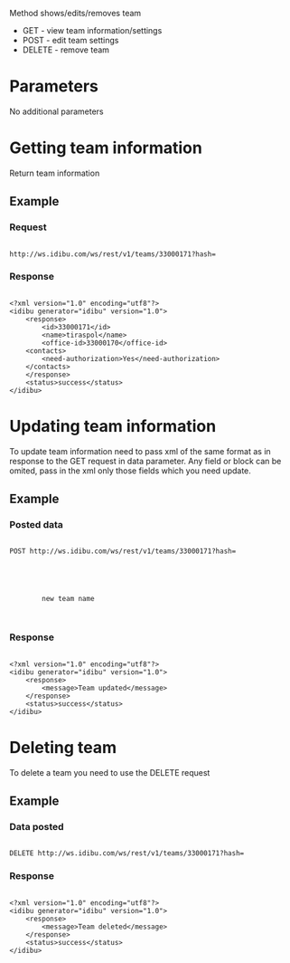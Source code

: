 <p>Method shows/edits/removes team</p>
<ul>
	<li>
		GET - view team information/settings</li>
	<li>
		POST - edit team settings</li>
	<li>
		DELETE - remove team</li>
</ul>
<h1>
	Parameters</h1>
<p>No additional parameters</p>
<h1>
	Getting team information</h1>
<p>Return team information</p>
<h2>
	Example</h2>
<h3>
	Request</h3>
<pre>
<code>
http://ws.idibu.com/ws/rest/v1/teams/33000171?hash=<your hash>
</code></pre>
<h3>
	Response</h3>
<pre>
<code type="xml">
&lt;?xml version=&quot;1.0&quot; encoding=&quot;utf8&quot;?&gt;
&lt;idibu generator=&quot;idibu&quot; version=&quot;1.0&quot;&gt;
    &lt;response&gt;
        &lt;id&gt;33000171&lt;/id&gt;
        &lt;name&gt;tiraspol&lt;/name&gt;
        &lt;office-id&gt;33000170&lt;/office-id&gt;
	&lt;contacts&gt;
		&lt;need-authorization&gt;Yes&lt;/need-authorization&gt;
	&lt;/contacts&gt;
    &lt;/response&gt;
    &lt;status&gt;success&lt;/status&gt;
&lt;/idibu&gt;
</code></pre>
<h1>
	Updating team information</h1>
<p>To update team information need to pass xml of the same format as in response to the GET request in data parameter. Any field or block can be omited, pass in the xml only those fields which you need update.</p>
<h2>
	Example</h2>
<h3>
	Posted data</h3>
<pre>
<code>
POST http://ws.idibu.com/ws/rest/v1/teams/33000171?hash=<your hash>
</code></pre>
<pre>
<code type="xml">
<?xml version="1.0"?>
<idibu>
    <name>
        new team name
    </name>
</idibu>
</code></pre>
<h3>
	Response</h3>
<pre>
<code type="xml">
&lt;?xml version=&quot;1.0&quot; encoding=&quot;utf8&quot;?&gt;
&lt;idibu generator=&quot;idibu&quot; version=&quot;1.0&quot;&gt;
    &lt;response&gt;
        &lt;message&gt;Team updated&lt;/message&gt;
    &lt;/response&gt;
    &lt;status&gt;success&lt;/status&gt;
&lt;/idibu&gt;
</code></pre>
<h1>
	Deleting team</h1>
<p>To delete a team you need to use the DELETE request</p>
<h2>
	Example</h2>
<h3>
	Data posted</h3>
<pre>
<code>
DELETE http://ws.idibu.com/ws/rest/v1/teams/33000171?hash=<your hash>
</code></pre>
<h3>
	Response</h3>
<pre>
<code type="xml">
&lt;?xml version=&quot;1.0&quot; encoding=&quot;utf8&quot;?&gt;
&lt;idibu generator=&quot;idibu&quot; version=&quot;1.0&quot;&gt;
    &lt;response&gt;
        &lt;message&gt;Team deleted&lt;/message&gt;
    &lt;/response&gt;
    &lt;status&gt;success&lt;/status&gt;
&lt;/idibu&gt;
</code></pre>
